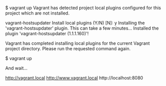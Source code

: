 $ vagrant up
Vagrant has detected project local plugins configured for this
project which are not installed.

  vagrant-hostsupdater
Install local plugins (Y/N) [N]: y
Installing the 'vagrant-hostsupdater' plugin. This can take a few minutes...
Installed the plugin 'vagrant-hostsupdater (1.1.1.160)'!

Vagrant has completed installing local plugins for the current Vagrant
project directory. Please run the requested command again.

$ vagrant up

And wait...

http://vagrant.local
http://www.vagrant.local
http://localhost:8080
